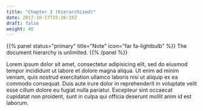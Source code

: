 ```yaml
---
title: "Chapter 3 (hierarchized)"
date: 2017-10-17T15:26:15Z
draft: false
weight: 40
---
```


{{% panel status="primary" title="Note" icon="far fa-lightbulb" %}}
The document hierarchy is unlimited.
{{% /panel %}}

Lorem ipsum dolor sit amet, consectetur adipisicing elit, sed do eiusmod tempor incididunt ut labore et dolore magna aliqua. Ut enim ad minim veniam, quis nostrud exercitation ullamco laboris nisi ut aliquip ex ea commodo consequat. Duis aute irure dolor in reprehenderit in voluptate velit esse cillum dolore eu fugiat nulla pariatur. Excepteur sint occaecat cupidatat non proident, sunt in culpa qui officia deserunt mollit anim id est laborum.
